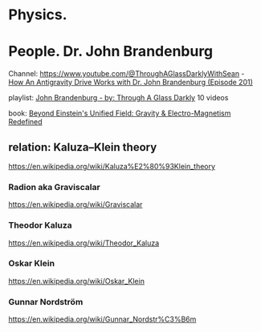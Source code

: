 # Physics.

# People. Dr. John Brandenburg
Channel: https://www.youtube.com/@ThroughAGlassDarklyWithSean - [How An Antigravity Drive Works with Dr. John Brandenburg (Episode 201)](https://youtu.be/U_ybjj6Awms)

playlist: [John Brandenburg - by: Through A Glass Darkly](https://www.youtube.com/playlist?list=PLE9XS-jLGjZZc3UeL3jIEHZSKRY9ItPht) 10 videos

book: [Beyond Einstein's Unified Field: Gravity & Electro-Magnetism Redefined](https://www.amazon.com/Beyond-Einsteins-Unified-Field-Electro-Magnetism/dp/1935487426)

## relation: Kaluza–Klein theory
https://en.wikipedia.org/wiki/Kaluza%E2%80%93Klein_theory

### Radion aka Graviscalar
https://en.wikipedia.org/wiki/Graviscalar

### Theodor Kaluza
https://en.wikipedia.org/wiki/Theodor_Kaluza

### Oskar Klein
https://en.wikipedia.org/wiki/Oskar_Klein

### Gunnar Nordström
https://en.wikipedia.org/wiki/Gunnar_Nordstr%C3%B6m

